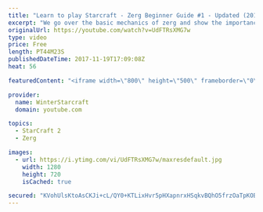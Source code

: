 ```yaml
---
title: "Learn to play Starcraft - Zerg Beginner Guide #1 - Updated (2017)"
excerpt: "We go over the basic mechanics of zerg and show the importance of understanding at least some of what your opponent is doing.  This guide is meant for players with an understanding of the objectives of starcraft but without any strong direction or gameplan, especially for each specific race! -- Watch"
originalUrl: https://youtube.com/watch?v=UdFTRsXMG7w
type: video
price: Free
length: PT44M23S
publishedDateTime: 2017-11-19T17:09:08Z
heat: 56

featuredContent: "<iframe width=\"800\" height=\"500\" frameborder=\"0\" src=\"https://www.youtube.com/embed/UdFTRsXMG7w\" allow=\"accelerometer; autoplay; encrypted-media; gyroscope; picture-in-picture\" allowfullscreen></iframe>"

provider:
  name: WinterStarcraft
  domain: youtube.com

topics:
  - StarCraft 2
  - Zerg

images:
  - url: https://i.ytimg.com/vi/UdFTRsXMG7w/maxresdefault.jpg
    width: 1280
    height: 720
    isCached: true

secured: "KVohUlsKtoAsCKJi+cL/QY0+KTLixHvr5pHXapnrxHSqkvBQhO5frzOaTpKOB/EJCZGHKkbgeA3dbfGAxkRa4gX8ea37nX8elC53Wy9tOqM9TwJPx6pC4tFsVatUbw47/3fryjA0cYgPl9X6v1r1d53rq4XLgc3Wdnm/SdTEk5wOKVIrpL49q4H5UMZMNRe9Xswwilxmqvy1t2AjAKOJpbTKZZamY3H8NgUMvBWmBYNFZ1LTjyzCwSoatNphMAtu8nQVbd2JMfY73hpjmLAgDl6AxqKcSr3YYhMhL7/iWk7Ddtmc80sv6oIss/gh0ODg3eKtG608HJteT8EHLnEakTrEN6SQGPO+5aabHUtY7XvoX04KZWRM3XFB0Ov8nD0rpGJwxx+svJHMa9XO3NcQe3199CgVRbv3+mwWHMY+gG+EB79d4EsVZoaM94ds0slL;8lK6F7TxANKvipqZtL5q3A=="
---
```


